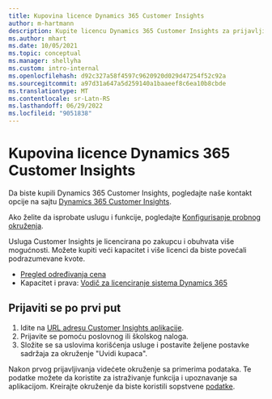 ```yaml
---
title: Kupovina licence Dynamics 365 Customer Insights
author: m-hartmann
description: Kupite licencu Dynamics 365 Customer Insights za prijavljivanje i upoznajte se sa aplikacijom.
ms.author: mhart
ms.date: 10/05/2021
ms.topic: conceptual
ms.manager: shellyha
ms.custom: intro-internal
ms.openlocfilehash: d92c327a58f4597c9620920d029d47254f52c92a
ms.sourcegitcommit: a97d31a647a5d259140a1baaeef8c6ea10b8cbde
ms.translationtype: MT
ms.contentlocale: sr-Latn-RS
ms.lasthandoff: 06/29/2022
ms.locfileid: "9051838"
---
```

# <a name="purchase-a-license-of-dynamics-365-customer-insights"></a>Kupovina licence Dynamics 365 Customer Insights

Da biste kupili Dynamics 365 Customer Insights, pogledajte naše kontakt opcije na sajtu [Dynamics 365 Customer Insights](https://dynamics.microsoft.com/ai/customer-insights/).

Ako želite da isprobate uslugu i funkcije, pogledajte [Konfigurisanje probnog okruženja](trial-signup.md).

Usluga Customer Insights je licencirana po zakupcu i obuhvata više mogućnosti. Možete kupiti veći kapacitet i više licenci da biste povećali podrazumevane kvote.
- [Pregled određivanja cena](https://dynamics.microsoft.com/ai/customer-insights/pricing/)
- Kapacitet i prava: [Vodič za licenciranje sistema Dynamics 365](https://go.microsoft.com/fwlink/?LinkId=866544)

## <a name="sign-in-for-the-first-time"></a>Prijaviti se po prvi put

1. Idite na [URL adresu Customer Insights aplikacije](https://home.ci.ai.dynamics.com).
1. Prijavite se pomoću poslovnog ili školskog naloga.
1. Složite se sa uslovima korišćenja usluge i postavite željene postavke sadržaja za okruženje "Uvidi kupaca".

Nakon prvog prijavljivanja videćete okruženje sa primerima podataka. Te podatke možete da koristite za istraživanje funkcija i upoznavanje sa aplikacijom. Kreirajte okruženje da biste koristili sopstvene [podatke](create-environment.md).
